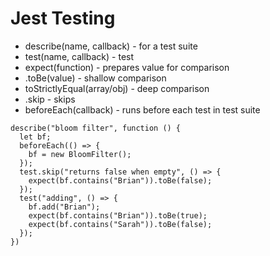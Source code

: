 # Jest Testing

- describe(name, callback) - for a test suite
- test(name, callback) - test
- expect(function) - prepares value for comparison
- .toBe(value) - shallow comparison
- toStrictlyEqual(array/obj) - deep comparison
- .skip - skips
- beforeEach(callback) - runs before each test in test suite

```
describe("bloom filter", function () {
  let bf;
  beforeEach(() => {
    bf = new BloomFilter();
  });
  test.skip("returns false when empty", () => {
    expect(bf.contains("Brian")).toBe(false);
  });
  test("adding", () => {
    bf.add("Brian");
    expect(bf.contains("Brian")).toBe(true);
    expect(bf.contains("Sarah")).toBe(false);
  });
})
```
